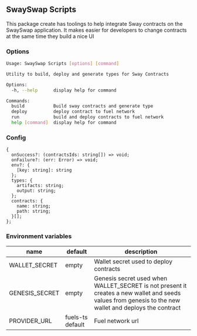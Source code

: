 ## SwaySwap Scripts

This package create has toolings to help integrate Sway contracts
on the SwaySwap application. It makes easier for developers to
change contracts at the same time they build a nice UI

### Options

```sh
Usage: SwaySwap Scripts [options] [command]

Utility to build, deploy and generate types for Sway Contracts

Options:
  -h, --help      display help for command

Commands:
  build           Build sway contracts and generate type
  deploy          deploy contract to fuel network
  run             build and deploy contracts to fuel network
  help [command]  display help for command
```

### Config

```
{
  onSuccess?: (contractsIds: string[]) => void;
  onFailure?: (err: Error) => void;
  env?: {
    [key: string]: string
  };
  types: {
    artifacts: string;
    output: string;
  };
  contracts: {
    name: string;
    path: string;
  }[];
};
```

### Environment variables

| name           | default          | description                                                                                                                                            |
| -------------- | ---------------- | ------------------------------------------------------------------------------------------------------------------------------------------------------ |
| WALLET_SECRET  | empty            | Wallet secret used to deploy contracts                                                                                                                 |
| GENESIS_SECRET | empty            | Genesis secret used when WALLET_SECRET is not present it creates a new wallet and seeds values from genesis to the new wallet and deploys the contract |
| PROVIDER_URL   | fuels-ts default | Fuel network url                                                                                                                                       |
